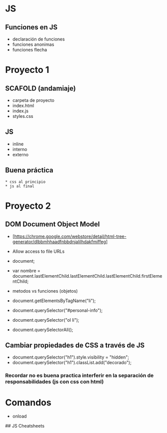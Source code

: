 # JS 

## Funciones en JS

* declaración de funciones
* funciones anonimas
* funciones flecha


# Proyecto 1

## SCAFOLD (andamiaje)

* carpeta de proyecto
* index.html
* index.js
* styles.css

## JS

* inline
* interno
* externo

## Buena práctica

    * css al principio
    * js al final


# Proyecto 2

## DOM Document Object Model


* [https://chrome.google.com/webstore/detail/html-tree-generator/dlbbmhhaadfnbbdnjalilhdakfmiffeg]
+ Allow access to file URLs

* document;
* var nombre = document.lastElementChild.lastElementChild.lastElementChild.firstElementChild;
* metodos vs funciones (objetos)

* document.getElementsByTagName("li");
* document.querySelector("#personal-info");
* document.querySelector("ol li");
+ document.querySelectorAll();

## Cambiar propiedades de CSS a través de JS

* document.querySelector("h1").style.visibility = "hidden";
* document.querySelector("h1").classList.add("decorado");


### Recordar no es buena practica interferir en la separación de responsabilidades (js con css con html)

# Comandos


* onload



## JS Cheatsheets 
